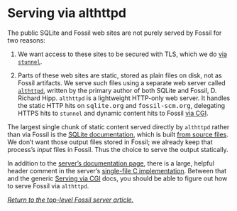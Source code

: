 # Serving via althttpd

The public SQLite and Fossil web sites are not purely served by Fossil
for two reasons:

1.  We want access to these sites to be secured with TLS, which we do
    [via `stunnel`](./stunnel.md).

2.  Parts of these web sites are static, stored as plain files on disk,
    not as Fossil artifacts. We serve such files using a separate web
    server called [`althttpd`][ah], written by the primary author of
    both SQLite and Fossil, D. Richard Hipp. `althttpd` is a lightweight
    HTTP-only web server. It handles the static HTTP hits on
    <tt>sqlite.org</tt> and <tt>fossil-scm.org</tt>, delegating HTTPS
    hits to `stunnel` and dynamic content hits to Fossil [via
    CGI][cgi].

The largest single chunk of static content served directly by `althttpd`
rather than via Fossil is the [SQLite documentation][sd], which is built
[from source files][ds]. We don’t want those output files stored in
Fossil; we already keep that process’s *input* files in Fossil. Thus the
choice to serve the output statically.

In addition to the [server’s documentation page][ah], there is a large,
helpful header comment in the server’s [single-file C
implementation][ac]. Between that and the generic [Serving via CGI][cgi]
docs, you should be able to figure out how to serve Fossil via
`althttpd`.

*[Return to the top-level Fossil server article.](../)*


[ac]:  https://sqlite.org/docsrc/file/misc/althttpd.c
[ah]:  https://sqlite.org/docsrc/doc/trunk/misc/althttpd.md
[cgi]: ./cgi.md
[ds]:  https://sqlite.org/docsrc/
[sd]:  https://sqlite.org/docs.html
